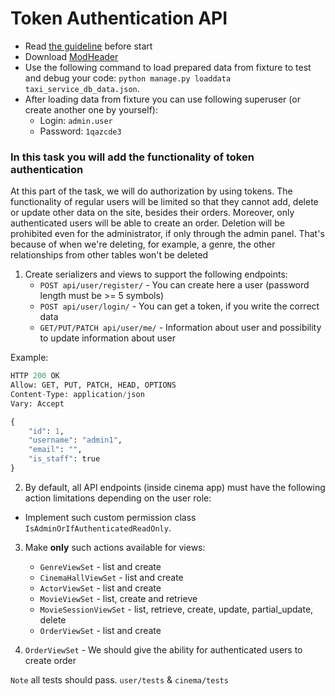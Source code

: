 # Token Authentication API

- Read [the guideline](https://github.com/mate-academy/py-task-guideline/blob/main/README.md) before start
- Download [ModHeader](https://chrome.google.com/webstore/detail/modheader/idgpnmonknjnojddfkpgkljpfnnfcklj?hl=en)
- Use the following command to load prepared data from fixture to test and debug your code:
  `python manage.py loaddata taxi_service_db_data.json`.
- After loading data from fixture you can use following superuser (or create another one by yourself):
  - Login: `admin.user`
  - Password: `1qazcde3`

### In this task you will add the functionality of token authentication

At this part of the task, we will do authorization by using tokens. The functionality of regular users will be limited so that they cannot add, delete or update other data on the site, besides their orders.  Moreover, only authenticated users will be able to create an order.  Deletion will be prohibited even for the administrator, if only through the admin panel. That's because of  when we're deleting, for example, a genre, the other relationships from other tables won't be deleted

1. Create serializers and views to support the following endpoints:
   * `POST api/user/register/` - You can create here a user (password length must be >= 5 symbols)
   * `POST api/user/login/` - You can get a token, if you write the correct data
   * `GET/PUT/PATCH api/user/me/` - Information about user and possibility to update information about user


Example:
```python
HTTP 200 OK
Allow: GET, PUT, PATCH, HEAD, OPTIONS
Content-Type: application/json
Vary: Accept

{
    "id": 1,
    "username": "admin1",
    "email": "",
    "is_staff": true
}
```

2. By default, all API endpoints (inside cinema app) must have the following action limitations depending on the user role:

 * Implement such custom permission class `IsAdminOrIfAuthenticatedReadOnly`.

3. Make **only** such actions available for views:
   * `GenreViewSet` - list and create
   * `CinemaHallViewSet` - list and create
   * `ActorViewSet` - list and create 
   * `MovieViewSet` - list, create and retrieve
   * `MovieSessionViewSet` - list, retrieve, create, update, partial_update, delete
   * `OrderViewSet` - list and create


4. `OrderViewSet` - We should give the ability for authenticated users to create order

`Note` all tests should pass. `user/tests` & `cinema/tests`